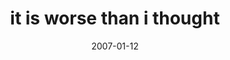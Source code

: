 ---
layout: base.njk
title : 'it is worse than i thought' 
view_title : 'it is worse than i thought' 
year : '2007' 
date : '2007-01-12' 
img_file : '/drawing/itisworsethanithought.png' 
html_file : 'itisworsethanithought' 
next_html : 'openyoureyesyouare.html' 
year_order : '11' 
permalink : "title/{{html_file}}.html"
---